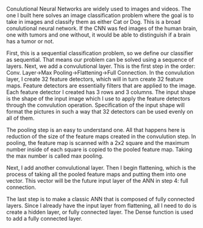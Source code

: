 Conulutional Neural Networks are widely used to images and videos. The one I built here solves an image classification problem
where the goal is to take in images and classify them as either Cat or Dog. This is a broad conulutional neural network. If the
CNN was fed images of the human brain, one with tumors and one without, it would be able to distinguish if a brain has a tumor or
not.

First, this is a sequential classification problem, so we define our classifier as sequential. That means our problem can 
be solved using a sequence of layers. Next, we add a convulutional layer. This is the first step in the order: Conv. Layer->Max
Pooling->Flattening->Full Connection. In the convulution layer, I create 32 feature detectors, which will in turn create 32 feature
maps. Feature detectors are essentially filters that are applied to the image. Each feature detector I created has 3 rows and 3
columns. The input shape is the shape of the input image which I use to apply the feature detectors through the convulution
operation. Specification of the input shape will format the pictures in such a way that 32 detectors can be used evenly on
all of them.

The pooling step is an easy to understand one. All that happens here is reduction of the size of the feature maps created in
the convulution step. In pooling, the feature map is scanned with a 2x2 square and the maximum number inside of each square is
copied to the pooled feature map. Taking the max number is called max pooling.

Next, I add another convulutional layer. Then I begin flattening, which is the process of taking all the pooled feature maps and
putting them into one vector. This vector will be the future input layer of the ANN in step 4: full connection.

The last step is to make a classic ANN that is composed of fully connected layers. Since I already have the input layer from
flattening, all I need to do is create a hidden layer, or fully connected layer. The Dense function is used to add a fully
connected layer.
